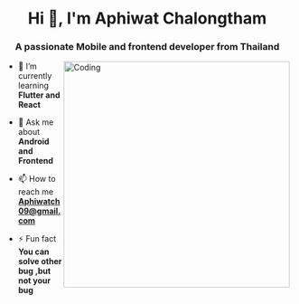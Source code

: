 <h1 align="center">Hi 👋, I'm Aphiwat Chalongtham</h1>
<h3 align="center">A passionate Mobile and frontend developer from Thailand</h3>
<img align="right" alt="Coding" width="400" src="https://i0.wp.com/media0.giphy.com/media/10HegwKCnl0krS/giphy.gif">


- 🌱 I’m currently learning **Flutter and React**

- 💬 Ask me about **Android and Frontend**

- 📫 How to reach me **Aphiwatch09@gmail.com**

- ⚡ Fun fact **You can solve other bug ,but not your bug**

<p align="left">
</p>

